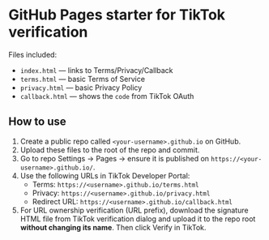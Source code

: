 # GitHub Pages starter for TikTok verification

Files included:
- `index.html` — links to Terms/Privacy/Callback
- `terms.html` — basic Terms of Service
- `privacy.html` — basic Privacy Policy
- `callback.html` — shows the `code` from TikTok OAuth

## How to use
1) Create a public repo called `<your-username>.github.io` on GitHub.
2) Upload these files to the root of the repo and commit.
3) Go to repo Settings → Pages → ensure it is published on `https://<your-username>.github.io/`.
4) Use the following URLs in TikTok Developer Portal:
   - Terms: `https://<username>.github.io/terms.html`
   - Privacy: `https://<username>.github.io/privacy.html`
   - Redirect URL: `https://<username>.github.io/callback.html`
5) For URL ownership verification (URL prefix), download the signature HTML file from TikTok verification dialog and upload it to the repo root **without changing its name**. Then click Verify in TikTok.
